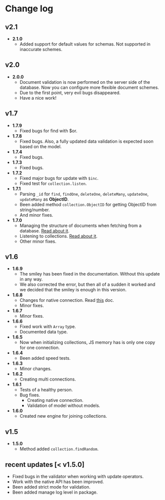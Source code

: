 # Change log 

## v2.1
- **2.1.0**
  - Added support for default values for schemas. Not supported in inaccurate schemes.
## v2.0
- **2.0.0**
  - Document validation is now performed on the server side of the database. Now you can configure more flexible document schemes.
  - Due to the first point, very evil bugs disappeared.
  - Have a nice work!
## v1.7
- **1.7.9**
  - Fixed bugs for find with $or.
- **1.7.8**
  - Fixed bugs. Also, a fully updated data validation is expected soon based on the model.
- **1.7.4**
  - Fixed bugs.
- **1.7.3**
  - Fixed bugs.
- **1.7.2**
  - Fixed major bugs for update with `$inc`.
  - Fixed test for `collection.listen`.
- **1.7.1**
  - Parsing `_id` for `find`, `findOne`, `deleteOne`, `deleteMany`, `updateOne`, `updateMany` as **ObjectID**.
  - Been added method `collection.ObjectID` for getting ObjectID from string/number.
  - And minor fixes.
- **1.7.0**
  - Managing the structure of documents when fetching from a database. [Read about it](https://github.com/deviun/just-mongo/blob/master/docs/document-project.md).
  - Listening to collections. [Read about it](https://github.com/deviun/just-mongo/blob/master/docs/listen-collection.md).
  - Other minor fixes.

## v1.6
- **1.6.9**
  - The smiley has been fixed in the documentation. Without this update in any way.
  - We also corrected the error, but then all of a sudden it worked and we decided that the smiley is enough in this version.
- **1.6.8**
  - Changes for native connection. Read [this](https://github.com/deviun/just-mongo/blob/master/docs/native-connection.md) doc.
  - Minor fixes.
- **1.6.7**
  - Minor fixes.
- **1.6.6**
  - Fixed work with `Array` type.
  - Documented data type.
- **1.6.5**
  - Now when initializing collections, JS memory has is only one copy for one connection.
- **1.6.4**
  - Been added speed tests.
- **1.6.3**
  - Minor changes.
- **1.6.2**
  - Creating multi connections.
- **1.6.1**
  - Tests of a healthy person.
  - Bug fixes.
    - Creating native connection.
    - Validation of model without models.
- **1.6.0**
  - Created new engine for joining collections.

## v1.5

- **1.5.0**
  - Method added `collection.findRandom`.


## recent updates [< v1.5.0]
- Fixed bugs in the validator when working with update operators.
- Work with the native API has been improved.
- Been added strict mode for validation.
- Been added manage log level in package.